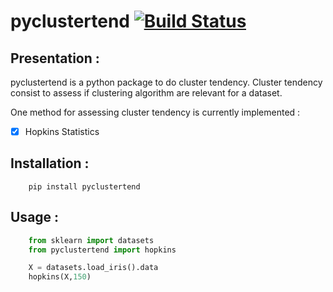 # pyclustertend [![Build Status](https://travis-ci.com/lachhebo/pyclustertend.svg?branch=master)](https://travis-ci.com/lachhebo/pyclustertend)

## Presentation : 

pyclustertend is a python package to do cluster tendency. Cluster tendency consist to assess if clustering algorithm are relevant for a dataset.

One method for assessing cluster tendency is currently implemented  :

- [x] Hopkins Statistics 

## Installation : 

```shell
    pip install pyclustertend
```

## Usage : 

```python
    from sklearn import datasets
    from pyclustertend import hopkins

    X = datasets.load_iris().data
    hopkins(X,150)
```
